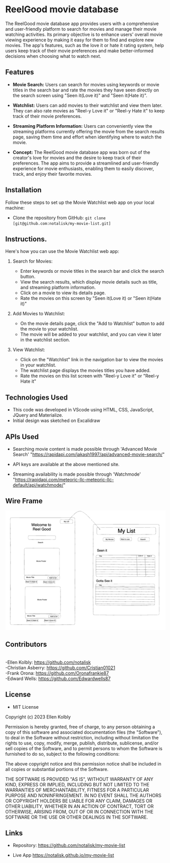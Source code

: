 # ReelGood movie database

The ReelGood movie database app provides users with a comprehensive and user-friendly platform to search for movies and manage their movie watching activities. Its primary objective is to enhance users' overall movie viewing experience by making it easy for them to find and explore new movies. The app's features, such as the love it or hate it rating system, help users keep track of their movie preferences and make better-informed decisions when choosing what to watch next.

## Features
- **Movie Search:** Users can search for movies using keywords or movie titles in the search bar and rate the movies they have seen directly on the search screen using "Seen it(Love it)" and "Seen it(Hate it)".

- **Watchlist:** Users can add movies to their watchlist and view them later. They can also rate movies as "Reel-y Love it" or "Reel-y Hate it" to keep track of their movie preferences.

- **Streaming Platform Information:** Users can conveniently view the streaming platforms currently offering the movie from the search results page, saving them time and effort when identifying where to watch the movie.

- **Concept:** The ReelGood movie database app was born out of the creator's love for movies and the desire to keep track of their preferences. The app aims to provide a streamlined and user-friendly experience for movie enthusiasts, enabling them to easily discover, track, and enjoy their favorite movies.



## Installation

Follow these steps to set up the Movie Watchlist web app on your local machine:

- Clone the repository from GitHub: `git clone [git@github.com:notalisk/my-movie-list.git]`


 ## Instructions.  <!--(ADD IMAGES) -->

Here's how you can use the Movie Watchlist web app:

1. Search for Movies:
   - Enter keywords or movie titles in the search bar and click the search button.
   - View the search results, which display movie details such as title, and streaming platform information.
   - Click on a movie to view its details page.
   - Rate the movies on this screen by "Seen it(Love it) or "Seen it(Hate it)"

2. Add Movies to Watchlist:
   - On the movie details page, click the "Add to Watchlist" button to add the movie to your watchlist.
   - The movie will be added to your watchlist, and you can view it later in the watchlist section.

3. View Watchlist:
   - Click on the "Watchlist" link in the navigation bar to view the movies in your watchlist.
   - The watchlist page displays the movies titles you have added.
   - Rate the movies on this list screen with "Reel-y Love it" or "Reel-y Hate it"


## Technologies Used

- This code was developed in VScode using HTML, CSS, JavaScript, JQuery and Materialize. 
- Initial design was sketched on Excalidraw

## APIs Used

- Searching movie content is made possible through 'Advanced Movie Search' 
"https://rapidapi.com/jakash1997/api/advanced-movie-search/"
- API keys are available at the above mentioned site. 

- Streaming availability is made possible through 'Watchmode'
"https://rapidapi.com/meteoric-llc-meteoric-llc-default/api/watchmode/"


## Wire Frame
![Wire_Frame_ReelGood](./assets/Images/Wireframe_ReelGood.png)





## Contributors
\
-Ellen Kolbly: <https://github.com/notalisk> \
-Christian Asberry:  <https://github.com/Cristian01021>\
-Frank Orona: <https://github.com/Oronafrankie87>\
-Edward Wells: <https://github.com/Edwardwells87>

## License

- MIT License

Copyright (c) 2023 Ellen Kolbly

Permission is hereby granted, free of charge, to any person obtaining a copy
of this software and associated documentation files (the "Software"), to deal
in the Software without restriction, including without limitation the rights
to use, copy, modify, merge, publish, distribute, sublicense, and/or sell
copies of the Software, and to permit persons to whom the Software is
furnished to do so, subject to the following conditions:

The above copyright notice and this permission notice shall be included in all
copies or substantial portions of the Software.

THE SOFTWARE IS PROVIDED "AS IS", WITHOUT WARRANTY OF ANY KIND, EXPRESS OR
IMPLIED, INCLUDING BUT NOT LIMITED TO THE WARRANTIES OF MERCHANTABILITY,
FITNESS FOR A PARTICULAR PURPOSE AND NONINFRINGEMENT. IN NO EVENT SHALL THE
AUTHORS OR COPYRIGHT HOLDERS BE LIABLE FOR ANY CLAIM, DAMAGES OR OTHER
LIABILITY, WHETHER IN AN ACTION OF CONTRACT, TORT OR OTHERWISE, ARISING FROM,
OUT OF OR IN CONNECTION WITH THE SOFTWARE OR THE USE OR OTHER DEALINGS IN THE
SOFTWARE.

## Links
- Repository: 
https://github.com/notalisk/my-movie-list

- Live App
https://notalisk.github.io/my-movie-list

